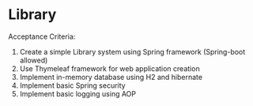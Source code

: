 # Library

Acceptance Criteria:

1. Create a simple Library system using Spring framework (Spring-boot allowed)
2. Use Thymeleaf framework for web application creation
3. Implement in-memory database using H2 and hibernate
4. Implement basic Spring security
5. Implement basic logging using AOP
